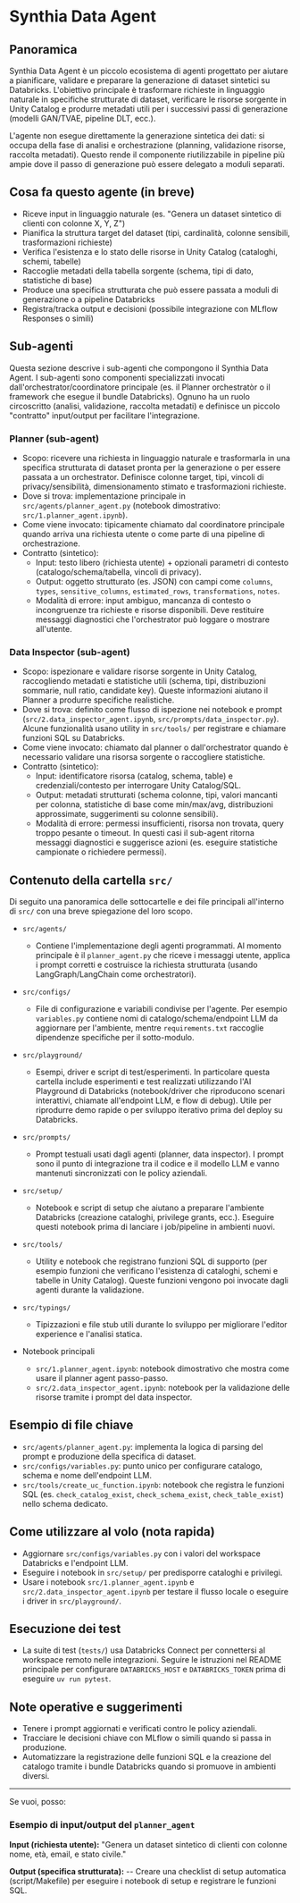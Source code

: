 
# Synthia Data Agent

## Panoramica
Synthia Data Agent è un piccolo ecosistema di agenti progettato per aiutare a pianificare, validare e preparare la generazione di dataset sintetici su Databricks. L'obiettivo principale è trasformare richieste in linguaggio naturale in specifiche strutturate di dataset, verificare le risorse sorgente in Unity Catalog e produrre metadati utili per i successivi passi di generazione (modelli GAN/TVAE, pipeline DLT, ecc.).

L'agente non esegue direttamente la generazione sintetica dei dati: si occupa della fase di analisi e orchestrazione (planning, validazione risorse, raccolta metadati). Questo rende il componente riutilizzabile in pipeline più ampie dove il passo di generazione può essere delegato a moduli separati.

## Cosa fa questo agente (in breve)

- Riceve input in linguaggio naturale (es. "Genera un dataset sintetico di clienti con colonne X, Y, Z")
- Pianifica la struttura target del dataset (tipi, cardinalità, colonne sensibili, trasformazioni richieste)
- Verifica l'esistenza e lo stato delle risorse in Unity Catalog (cataloghi, schemi, tabelle)
- Raccoglie metadati della tabella sorgente (schema, tipi di dato, statistiche di base)
- Produce una specifica strutturata che può essere passata a moduli di generazione o a pipeline Databricks
- Registra/tracka output e decisioni (possibile integrazione con MLflow Responses o simili)

## Sub-agenti

Questa sezione descrive i sub-agenti che compongono il Synthia Data Agent. I sub-agenti sono componenti specializzati invocati dall'orchestrator/coordinatore principale (es. il Planner orchestratòr o il framework che esegue il bundle Databricks). Ognuno ha un ruolo circoscritto (analisi, validazione, raccolta metadati) e definisce un piccolo "contratto" input/output per facilitare l'integrazione.

### Planner (sub-agent)

- Scopo: ricevere una richiesta in linguaggio naturale e trasformarla in una specifica strutturata di dataset pronta per la generazione o per essere passata a un orchestrator. Definisce colonne target, tipi, vincoli di privacy/sensibilità, dimensionamento stimato e trasformazioni richieste.
- Dove si trova: implementazione principale in `src/agents/planner_agent.py` (notebook dimostrativo: `src/1.planner_agent.ipynb`).
- Come viene invocato: tipicamente chiamato dal coordinatore principale quando arriva una richiesta utente o come parte di una pipeline di orchestrazione.
- Contratto (sintetico):
  - Input: testo libero (richiesta utente) + opzionali parametri di contesto (catalogo/schema/tabella, vincoli di privacy).
  - Output: oggetto strutturato (es. JSON) con campi come `columns`, `types`, `sensitive_columns`, `estimated_rows`, `transformations`, `notes`.
  - Modalità di errore: input ambiguo, mancanza di contesto o incongruenze tra richieste e risorse disponibili. Deve restituire messaggi diagnostici che l'orchestrator può loggare o mostrare all'utente.

### Data Inspector (sub-agent)

- Scopo: ispezionare e validare risorse sorgente in Unity Catalog, raccogliendo metadati e statistiche utili (schema, tipi, distribuzioni sommarie, null ratio, candidate key). Queste informazioni aiutano il Planner a produrre specifiche realistiche.
- Dove si trova: definito come flusso di ispezione nei notebook e prompt (`src/2.data_inspector_agent.ipynb`, `src/prompts/data_inspector.py`). Alcune funzionalità usano utility in `src/tools/` per registrare e chiamare funzioni SQL su Databricks.
- Come viene invocato: chiamato dal planner o dall'orchestrator quando è necessario validare una risorsa sorgente o raccogliere statistiche.
- Contratto (sintetico):
  - Input: identificatore risorsa (catalog, schema, table) e credenziali/contesto per interrogare Unity Catalog/SQL.
  - Output: metadati strutturati (schema colonne, tipi, valori mancanti per colonna, statistiche di base come min/max/avg, distribuzioni approssimate, suggerimenti su colonne sensibili).
  - Modalità di errore: permessi insufficienti, risorsa non trovata, query troppo pesante o timeout. In questi casi il sub-agent ritorna messaggi diagnostici e suggerisce azioni (es. eseguire statistiche campionate o richiedere permessi).


## Contenuto della cartella `src/`

Di seguito una panoramica delle sottocartelle e dei file principali all'interno di `src/` con una breve spiegazione del loro scopo.

- `src/agents/`
  - Contiene l'implementazione degli agenti programmati. Al momento principale è il `planner_agent.py` che riceve i messaggi utente, applica i prompt corretti e costruisce la richiesta strutturata (usando LangGraph/LangChain come orchestratori).

- `src/configs/`
  - File di configurazione e variabili condivise per l'agente. Per esempio `variables.py` contiene nomi di catalogo/schema/endpoint LLM da aggiornare per l'ambiente, mentre `requirements.txt` raccoglie dipendenze specifiche per il sotto-modulo.

- `src/playground/`
  - Esempi, driver e script di test/esperimenti. In particolare questa cartella include esperimenti e test realizzati utilizzando l'AI Playground di Databricks (notebook/driver che riproducono scenari interattivi, chiamate all'endpoint LLM, e flow di debug). Utile per riprodurre demo rapide o per sviluppo iterativo prima del deploy su Databricks.

- `src/prompts/`
  - Prompt testuali usati dagli agenti (planner, data inspector). I prompt sono il punto di integrazione tra il codice e il modello LLM e vanno mantenuti sincronizzati con le policy aziendali.

- `src/setup/`
  - Notebook e script di setup che aiutano a preparare l'ambiente Databricks (creazione cataloghi, privilege grants, ecc.). Eseguire questi notebook prima di lanciare i job/pipeline in ambienti nuovi.

- `src/tools/`
  - Utility e notebook che registrano funzioni SQL di supporto (per esempio funzioni che verificano l'esistenza di cataloghi, schemi e tabelle in Unity Catalog). Queste funzioni vengono poi invocate dagli agenti durante la validazione.

- `src/typings/`
  - Tipizzazioni e file stub utili durante lo sviluppo per migliorare l'editor experience e l'analisi statica.

- Notebook principali
  - `src/1.planner_agent.ipynb`: notebook dimostrativo che mostra come usare il planner agent passo-passo.
  - `src/2.data_inspector_agent.ipynb`: notebook per la validazione delle risorse tramite i prompt del data inspector.

## Esempio di file chiave

- `src/agents/planner_agent.py`: implementa la logica di parsing del prompt e produzione della specifica di dataset.
- `src/configs/variables.py`: punto unico per configurare catalogo, schema e nome dell'endpoint LLM.
- `src/tools/create_uc_function.ipynb`: notebook che registra le funzioni SQL (es. `check_catalog_exist`, `check_schema_exist`, `check_table_exist`) nello schema dedicato.

## Come utilizzare al volo (nota rapida)

- Aggiornare `src/configs/variables.py` con i valori del workspace Databricks e l'endpoint LLM.
- Eseguire i notebook in `src/setup/` per predisporre cataloghi e privilegi.
- Usare i notebook `src/1.planner_agent.ipynb` e `src/2.data_inspector_agent.ipynb` per testare il flusso locale o eseguire i driver in `src/playground/`.

## Esecuzione dei test

- La suite di test (`tests/`) usa Databricks Connect per connettersi al workspace remoto nelle integrazioni. Seguire le istruzioni nel README principale per configurare `DATABRICKS_HOST` e `DATABRICKS_TOKEN` prima di eseguire `uv run pytest`.

## Note operative e suggerimenti

- Tenere i prompt aggiornati e verificati contro le policy aziendali.
- Tracciare le decisioni chiave con MLflow o simili quando si passa in produzione.
- Automatizzare la registrazione delle funzioni SQL e la creazione del catalogo tramite i bundle Databricks quando si promuove in ambienti diversi.

---

Se vuoi, posso:
### Esempio di input/output del `planner_agent`
**Input (richiesta utente):**
"Genera un dataset sintetico di clienti con colonne nome, età, email, e stato civile."

**Output (specifica strutturata):**
-- Creare una checklist di setup automatica (script/Makefile) per eseguire i notebook di setup e registrare le funzioni SQL.


